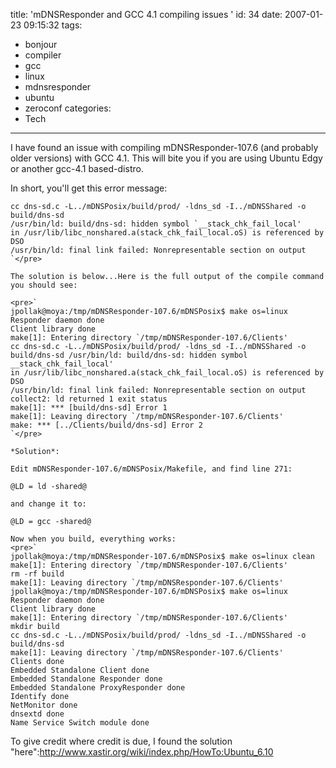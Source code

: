 title: 'mDNSResponder and GCC 4.1 compiling issues '
id: 34
date: 2007-01-23 09:15:32
tags:
  - bonjour
  - compiler
  - gcc
  - linux
  - mdnsresponder
  - ubuntu
  - zeroconf
categories:
  - Tech
---

I have found an issue with compiling mDNSResponder-107.6 (and probably
older versions) with GCC 4.1\. This will bite you if you are using Ubuntu Edgy or another gcc-4.1 based-distro.

In short, you'll get this error message:

    cc dns-sd.c -L../mDNSPosix/build/prod/ -ldns_sd -I../mDNSShared -o build/dns-sd
    /usr/bin/ld: build/dns-sd: hidden symbol `__stack_chk_fail_local'
    in /usr/lib/libc_nonshared.a(stack_chk_fail_local.oS) is referenced by DSO
    /usr/bin/ld: final link failed: Nonrepresentable section on output
    `</pre>

    The solution is below...Here is the full output of the compile command you should see:

    <pre>`
    jpollak@moya:/tmp/mDNSResponder-107.6/mDNSPosix$ make os=linux
    Responder daemon done
    Client library done
    make[1]: Entering directory `/tmp/mDNSResponder-107.6/Clients'
    cc dns-sd.c -L../mDNSPosix/build/prod/ -ldns_sd -I../mDNSShared -o build/dns-sd /usr/bin/ld: build/dns-sd: hidden symbol __stack_chk_fail_local'
    in /usr/lib/libc_nonshared.a(stack_chk_fail_local.oS) is referenced by DSO
    /usr/bin/ld: final link failed: Nonrepresentable section on output
    collect2: ld returned 1 exit status
    make[1]: *** [build/dns-sd] Error 1
    make[1]: Leaving directory `/tmp/mDNSResponder-107.6/Clients'
    make: *** [../Clients/build/dns-sd] Error 2
    `</pre>

    *Solution*:

    Edit mDNSResponder-107.6/mDNSPosix/Makefile, and find line 271:

    @LD = ld -shared@

    and change it to:

    @LD = gcc -shared@

    Now when you build, everything works:
    <pre>`
    jpollak@moya:/tmp/mDNSResponder-107.6/mDNSPosix$ make os=linux clean
    make[1]: Entering directory `/tmp/mDNSResponder-107.6/Clients'
    rm -rf build
    make[1]: Leaving directory `/tmp/mDNSResponder-107.6/Clients'
    jpollak@moya:/tmp/mDNSResponder-107.6/mDNSPosix$ make os=linux
    Responder daemon done
    Client library done
    make[1]: Entering directory `/tmp/mDNSResponder-107.6/Clients'
    mkdir build
    cc dns-sd.c -L../mDNSPosix/build/prod/ -ldns_sd -I../mDNSShared -o
    build/dns-sd
    make[1]: Leaving directory `/tmp/mDNSResponder-107.6/Clients'
    Clients done
    Embedded Standalone Client done
    Embedded Standalone Responder done
    Embedded Standalone ProxyResponder done
    Identify done
    NetMonitor done
    dnsextd done
    Name Service Switch module done

To give credit where credit is due, I found the solution "here":http://www.xastir.org/wiki/index.php/HowTo:Ubuntu_6.10
